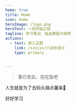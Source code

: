 ```yaml
---
home: true
title: Home
icon: home
heroImage: /logo.png
heroText: 一切开始之前
tagline: 学习笔记，姑且算是大纲吧
actions:
  - text: 进入正题
    link: /sinjin/六边形战士
    type: primary


---
```


> 事已至此，先吃饭吧

人生就是为了去码头搞点薯条:fries:

好好学习
